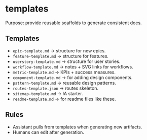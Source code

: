 # templates

Purpose: provide reusable scaffolds to generate consistent docs.

## Templates

- `epic-template.md` → structure for new epics.
- `feature-template.md` → structure for features.
- `userstory-template.md` → structure for user stories.
- `workflow-template.md` → notes + SVG links for workflows.
- `metric-template.md` → KPIs + success measures.
- `component-template.md` → for adding design components.
- `pattern-template.md` → reusable design patterns.
- `routes-template.json` → routes skeleton.
- `sitemap-template.md` → IA starter.
- `readme-template.md` → for readme files like these.

## Rules

- Assistant pulls from templates when generating new artifacts.
- Humans can edit after generation.
